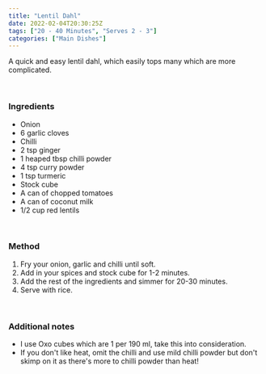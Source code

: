```yaml
---
title: "Lentil Dahl"
date: 2022-02-04T20:30:25Z
tags: ["20 - 40 Minutes", "Serves 2 - 3"]
categories: ["Main Dishes"]
---
```

A quick and easy lentil dahl, which easily tops many which are more complicated.
&nbsp;

&nbsp;
### Ingredients
* Onion
* 6 garlic cloves
* Chilli
* 2 tsp ginger
* 1 heaped tbsp chilli powder
* 4 tsp curry powder
* 1 tsp turmeric
* Stock cube
* A can of chopped tomatoes
* A can of coconut milk
* 1/2 cup red lentils
&nbsp;

&nbsp;
### Method
1. Fry your onion, garlic and chilli until soft.
2. Add in your spices and stock cube for 1-2 minutes.
3. Add the rest of the ingredients and simmer for 20-30 minutes.
4. Serve with rice.
&nbsp;

&nbsp;
### Additional notes
* I use Oxo cubes which are 1 per 190 ml, take this into consideration.
* If you don't like heat, omit the chilli and use mild chilli powder but don't skimp on it as there's more to chilli powder than heat!


